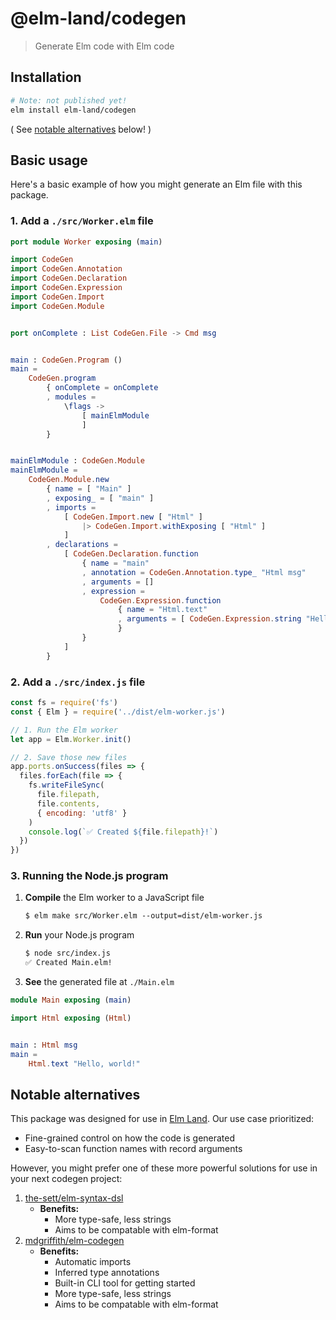 # __@elm-land__/codegen
> Generate Elm code with Elm code

## __Installation__

```sh
# Note: not published yet!
elm install elm-land/codegen
```

( See [notable alternatives](#notable-alternatives) below! )

## __Basic usage__

Here's a basic example of how you might generate an Elm file with this package.

### 1. __Add a __`./src/Worker.elm`__ file__

```elm
port module Worker exposing (main)

import CodeGen
import CodeGen.Annotation
import CodeGen.Declaration
import CodeGen.Expression
import CodeGen.Import
import CodeGen.Module


port onComplete : List CodeGen.File -> Cmd msg


main : CodeGen.Program ()
main =
    CodeGen.program
        { onComplete = onComplete
        , modules =
            \flags ->
                [ mainElmModule
                ]
        }


mainElmModule : CodeGen.Module
mainElmModule =
    CodeGen.Module.new
        { name = [ "Main" ]
        , exposing_ = [ "main" ]
        , imports =
            [ CodeGen.Import.new [ "Html" ]
                |> CodeGen.Import.withExposing [ "Html" ]
            ]
        , declarations =
            [ CodeGen.Declaration.function
                { name = "main"
                , annotation = CodeGen.Annotation.type_ "Html msg"
                , arguments = []
                , expression =
                    CodeGen.Expression.function
                        { name = "Html.text"
                        , arguments = [ CodeGen.Expression.string "Hello, world!" ]
                        }
                }
            ]
        }
```

### 2. __Add a `./src/index.js` file__

```javascript
const fs = require('fs')
const { Elm } = require('../dist/elm-worker.js')

// 1. Run the Elm worker
let app = Elm.Worker.init()

// 2. Save those new files
app.ports.onSuccess(files => {
  files.forEach(file => {
    fs.writeFileSync(
      file.filepath,
      file.contents,
      { encoding: 'utf8' }
    )
    console.log(`✅ Created ${file.filepath}!`)
  })
})
```


### 3. __Running the Node.js program__

1. __Compile__ the Elm worker to a JavaScript file

    ```txt
    $ elm make src/Worker.elm --output=dist/elm-worker.js
    ```

2. __Run__ your Node.js program

    ```txt
    $ node src/index.js
    ✅ Created Main.elm!
    ```

3. __See__ the generated file at `./Main.elm`

```elm
module Main exposing (main)

import Html exposing (Html)


main : Html msg
main = 
    Html.text "Hello, world!"
```

## __Notable alternatives__

This package was designed for use in [Elm Land](https://elm.land). Our use case prioritized:
- Fine-grained control on how the code is generated
- Easy-to-scan function names with record arguments

However, you might prefer one of these more powerful solutions for use in your next codegen project:

1. [the-sett/elm-syntax-dsl](https://package.elm-lang.org/packages/the-sett/elm-syntax-dsl/latest) 
    - __Benefits:__
      - More type-safe, less strings
      - Aims to be compatable with elm-format
2. [mdgriffith/elm-codegen](https://github.com/mdgriffith/elm-codegen)
    - __Benefits:__
      - Automatic imports
      - Inferred type annotations
      - Built-in CLI tool for getting started
      - More type-safe, less strings
      - Aims to be compatable with elm-format
